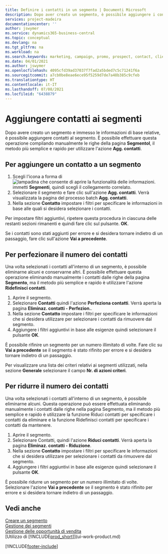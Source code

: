 ```yaml
---
title: Definire i contatti in un segmento | Documenti Microsoft
description: Dopo aver creato un segmento, è possibile aggiungere i contatti al segmento, ad esempio, come parte di una campagna di marketing mirata ai clienti o contatti specifici.
services: project-madeira
documentationcenter: ''
author: jswymer
ms.service: dynamics365-business-central
ms.topic: conceptual
ms.devlang: na
ms.tgt_pltfrm: na
ms.workload: na
ms.search.keywords: marketing, campaign, promo, prospect, contact, client, customer
ms.date: 04/01/2021
ms.author: jswymer
ms.openlocfilehash: 4095cfd39ad37037f7fad2a5bded7c5c71241f6a
ms.sourcegitcommit: a7cb0be8eae6ece95f5259d7de7a48b385c9cfeb
ms.translationtype: HT
ms.contentlocale: it-IT
ms.lasthandoff: 07/08/2021
ms.locfileid: "6438879"
---
```

# <a name="add-contacts-to-segments"></a>Aggiungere contatti ai segmenti
Dopo avere creato un segmento e immesso le informazioni di base relative, è possibile aggiungere contatti al segmento. È possibile effettuare questa operazione compilando manualmente le righe della pagina **Segmentol**, il metodo più semplice e rapido per utilizzare l'azione **Agg. contatti**.

## <a name="to-add-a-contact-to-a-segment"></a>Per aggiungere un contatto a un segmento
1. Scegli l'icona a forma di ![lampadina che consente di aprire la funzionalità delle informazioni.](media/ui-search/search_small.png "Informazioni sull'operazione che si desidera eseguire") immetti **Segmenti**, quindi scegli il collegamento correlato.  
2. Selezionare il segmento e fare clic sull'azione **Agg. contatti**. Verrà visualizzata la pagina del processo batch **Agg. contatti**.
3. Nella sezione **Contatto** impostare i filtri per specificare le informazioni in base alle quali si desidera selezionare i contatti.

Per impostare filtri aggiuntivi, ripetere questa procedura in ciascuna delle restanti sezioni rimanenti e quindi fare clic sul pulsante. **OK**.

Se i contatti sono stati aggiunti per errore e si desidera tornare indietro di un passaggio, fare clic sull'azione **Vai a precedente**.

## <a name="to-refine-the-number-of-contacts"></a>Per perfezionare il numero dei contatti
Una volta selezionati i contatti all'interno di un segmento, è possibile eliminarne alcuni e conservarne altri. È possibile effettuare questa operazione eliminando manualmente i contatti dalle righe della pagina **Segmento**, ma il metodo più semplice e rapido è utilizzare l'azione **Ridefinisci contatti**.

1. Aprire il segmento.
2. Selezionare **Contatti** quindi l'azione **Perfeziona contatti**. Verrà aperta la pagina **Eliminaz. contatti - Perfezion.**.
3. Nella sezione **Contatto** impostare i filtri per specificare le informazioni che si desidera utilizzare per selezionare i contatti da rimuovere dal segmento.
4. Aggiungere i filtri aggiuntivi in base alle esigenze quindi selezionare il pulsante **OK**.

È possibile rifinire un segmento per un numero illimitato di volte. Fare clic su **Vai a precedente** se il segmento è stato rifinito per errore e si desidera tornare indietro di un passaggio.

Per visualizzare una lista dei criteri relativi ai segmenti utilizzati, nella sezione **Generale** selezionare il campo **Nr. di azioni criteri**.

## <a name="to-reduce-the-number-of-contacts"></a>Per ridurre il numero dei contatti
Una volta selezionati i contatti all'interno di un segmento, è possibile eliminarne alcuni. Questa operazione può essere effettuata eliminando manualmente i contatti dalle righe nella pagina Segmento, ma il metodo più semplice e rapido è utilizzare la funzione Riduci contatti per specificare i contatti da eliminare e la funzione Ridefinisci contatti per specificare i contatti da mantenere.

1. Aprire il segmento.
2. Selezionare Contatti, quindi l'azione **Riduci contatti**. Verrà aperta la pagina **Eliminaz. contatti - Riduzione**.
3. Nella sezione **Contatto** impostare i filtri per specificare le informazioni che si desidera utilizzare per selezionare i contatti da rimuovere dal segmento.
4. Aggiungere i filtri aggiuntivi in base alle esigenze quindi selezionare il pulsante **OK**.

È possibile ridurre un segmento per un numero illimitato di volte. Selezionare l'azione **Vai a precedente** se il segmento è stato rifinito per errore e si desidera tornare indietro di un passaggio.

## <a name="see-also"></a>Vedi anche
[Creare un segmento](marketing-how-create-segment.md)   
[Gestione dei segmenti](marketing-segments.md)  
[Gestione delle opportunità di vendita](marketing-manage-sales-opportunities.md)  
[Utilizzo di [!INCLUDE[prod_short](includes/prod_short.md)]](ui-work-product.md)  


[!INCLUDE[footer-include](includes/footer-banner.md)]
